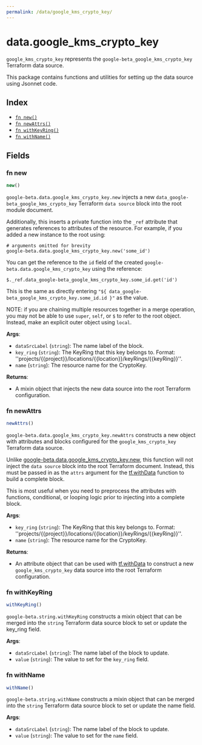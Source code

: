 ```yaml
---
permalink: /data/google_kms_crypto_key/
---
```


# data.google_kms_crypto_key

`google_kms_crypto_key` represents the `google-beta_google_kms_crypto_key` Terraform data source.



This package contains functions and utilities for setting up the data source using Jsonnet code.


## Index

* [`fn new()`](#fn-new)
* [`fn newAttrs()`](#fn-newattrs)
* [`fn withKeyRing()`](#fn-withkeyring)
* [`fn withName()`](#fn-withname)

## Fields

### fn new

```ts
new()
```


`google-beta.data.google_kms_crypto_key.new` injects a new `data_google-beta_google_kms_crypto_key` Terraform `data source`
block into the root module document.

Additionally, this inserts a private function into the `_ref` attribute that generates references to attributes of the
resource. For example, if you added a new instance to the root using:

    # arguments omitted for brevity
    google-beta.data.google_kms_crypto_key.new('some_id')

You can get the reference to the `id` field of the created `google-beta.data.google_kms_crypto_key` using the reference:

    $._ref.data_google-beta_google_kms_crypto_key.some_id.get('id')

This is the same as directly entering `"${ data_google-beta_google_kms_crypto_key.some_id.id }"` as the value.

NOTE: if you are chaining multiple resources together in a merge operation, you may not be able to use `super`, `self`,
or `$` to refer to the root object. Instead, make an explicit outer object using `local`.

**Args**:
  - `dataSrcLabel` (`string`): The name label of the block.
  - `key_ring` (`string`): The KeyRing that this key belongs to.
Format: &#39;&#39;projects/{{project}}/locations/{{location}}/keyRings/{{keyRing}}&#39;&#39;.
  - `name` (`string`): The resource name for the CryptoKey.

**Returns**:
- A mixin object that injects the new data source into the root Terraform configuration.


### fn newAttrs

```ts
newAttrs()
```


`google-beta.data.google_kms_crypto_key.newAttrs` constructs a new object with attributes and blocks configured for the `google_kms_crypto_key`
Terraform data source.

Unlike [google-beta.data.google_kms_crypto_key.new](#fn-google_kms_crypto_keynew), this function will not inject the `data source`
block into the root Terraform document. Instead, this must be passed in as the `attrs` argument for the
[tf.withData](https://github.com/tf-libsonnet/core/tree/main/docs#fn-withdata) function to build a complete block.

This is most useful when you need to preprocess the attributes with functions, conditional, or looping logic prior to
injecting into a complete block.

**Args**:
  - `key_ring` (`string`): The KeyRing that this key belongs to.
Format: &#39;&#39;projects/{{project}}/locations/{{location}}/keyRings/{{keyRing}}&#39;&#39;.
  - `name` (`string`): The resource name for the CryptoKey.

**Returns**:
  - An attribute object that can be used with [tf.withData](https://github.com/tf-libsonnet/core/tree/main/docs#fn-withdata) to construct a new `google_kms_crypto_key` data source into the root Terraform configuration.


### fn withKeyRing

```ts
withKeyRing()
```

`google-beta.string.withKeyRing` constructs a mixin object that can be merged into the `string`
Terraform data source block to set or update the key_ring field.



**Args**:
  - `dataSrcLabel` (`string`): The name label of the block to update.
  - `value` (`string`): The value to set for the `key_ring` field.


### fn withName

```ts
withName()
```

`google-beta.string.withName` constructs a mixin object that can be merged into the `string`
Terraform data source block to set or update the name field.



**Args**:
  - `dataSrcLabel` (`string`): The name label of the block to update.
  - `value` (`string`): The value to set for the `name` field.
